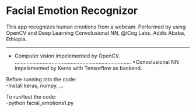 # Facial Emotion Recognizor
This app recognizes human emotions from a webcam. Performed by using OpenCV and Deep Learning Convolusional NN,
  @iCog Labs, Addis Ababa, Ethiopia.

---

* Computer vision impelemented by OpenCV. ...............................................................................
*Convolusional NN impelemented by Keras with Tensorflow as backend.

Before running into the code:     
  -Install keras, numpy, ...

To run/test the code:   
  -python facial_emotions1.py
